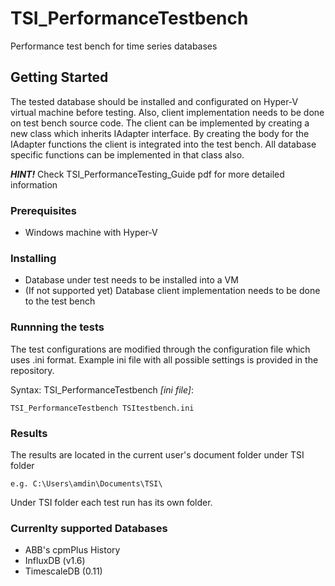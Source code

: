 # TSI_PerformanceTestbench
Performance test bench for time series databases

## Getting Started
The tested database should be installed and configurated on Hyper-V virtual machine before testing. Also, client implementation needs to be done on test bench source code. The client can be implemented by creating a new class which inherits IAdapter interface. By creating the body for the IAdapter functions the client is integrated into the test bench. All database specific functions can be implemented in that class also.

**_HINT!_** Check TSI_PerformanceTesting_Guide pdf for more detailed information

### Prerequisites
- Windows machine with Hyper-V

### Installing
- Database under test needs to be installed into a VM
- (If not supported yet) Database client implementation needs to be done to the test bench

### Runnning the tests

The test configurations are modified through the configuration file which uses .ini format. Example ini file with all possible settings is provided in the repository.

Syntax: TSI_PerformanceTestbench _[ini file]_:

```
TSI_PerformanceTestbench TSItestbench.ini
```

### Results
The results are located in the current user's document folder under TSI folder
```
e.g. C:\Users\amdin\Documents\TSI\
```
Under TSI folder each test run has its own folder.

### Currenlty supported Databases
- ABB's cpmPlus History
- InfluxDB (v1.6)
- TimescaleDB (0.11)
